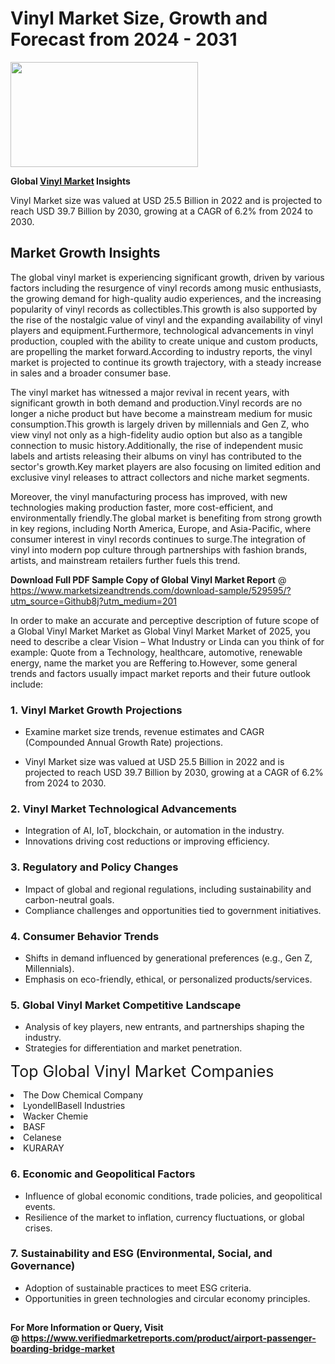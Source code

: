 <H1>Vinyl Market Size, Growth and Forecast from 2024 - 2031</H1><img class="aligncenter size-medium wp-image-584254" src="https://thirdeyenews.in/wp-content/uploads/2024/09/Global-Market-Research-300x168.jpeg" alt="" width="300" height="168" /><p><strong>Global&nbsp;<a href="https://www.marketsizeandtrends.com/download-sample/529595/?utm_source=Github8j?utm_medium=201">Vinyl Market</a> Insights</strong></p><p>Vinyl Market size was valued at USD 25.5 Billion in 2022 and is projected to reach USD 39.7 Billion by 2030, growing at a CAGR of 6.2% from 2024 to 2030.</p><p><h2>Market Growth Insights</h2> <p>The global vinyl market is experiencing significant growth, driven by various factors including the resurgence of vinyl records among music enthusiasts, the growing demand for high-quality audio experiences, and the increasing popularity of vinyl records as collectibles.This growth is also supported by the rise of the nostalgic value of vinyl and the expanding availability of vinyl players and equipment.Furthermore, technological advancements in vinyl production, coupled with the ability to create unique and custom products, are propelling the market forward.According to industry reports, the vinyl market is projected to continue its growth trajectory, with a steady increase in sales and a broader consumer base.</p> <p>The vinyl market has witnessed a major revival in recent years, with significant growth in both demand and production.Vinyl records are no longer a niche product but have become a mainstream medium for music consumption.This growth is largely driven by millennials and Gen Z, who view vinyl not only as a high-fidelity audio option but also as a tangible connection to music history.Additionally, the rise of independent music labels and artists releasing their albums on vinyl has contributed to the sector's growth.Key market players are also focusing on limited edition and exclusive vinyl releases to attract collectors and niche market segments.</p> <p>Moreover, the vinyl manufacturing process has improved, with new technologies making production faster, more cost-efficient, and environmentally friendly.The global market is benefiting from strong growth in key regions, including North America, Europe, and Asia-Pacific, where consumer interest in vinyl records continues to surge.The integration of vinyl into modern pop culture through partnerships with fashion brands, artists, and mainstream retailers further fuels this trend.</p> <p><span class=""><strong>Download Full PDF Sample Copy of Global Vinyl Market Report</strong> @ <a href="https://www.marketsizeandtrends.com/download-sample/529595/?utm_source=Github8j?utm_medium=201" target="_blank">https://www.marketsizeandtrends.com/download-sample/529595/?utm_source=Github8j?utm_medium=201</a></span></p><p>In order to make an accurate and perceptive description of future scope of a Global&nbsp;Vinyl Market Market as Global&nbsp;Vinyl Market Market of 2025, you need to describe a clear Vision &ndash; What Industry or Linda can you think of for example: Quote from a Technology, healthcare, automotive, renewable energy, name the market you are Reffering to.However, some general trends and factors usually impact market reports and their future outlook include:</p><h3>1.&nbsp;<strong>Vinyl Market Growth Projections</strong></h3><ul><li>Examine market size trends, revenue estimates and CAGR (Compounded Annual Growth Rate) projections.</li><li><p>Vinyl Market size was valued at USD 25.5 Billion in 2022 and is projected to reach USD 39.7 Billion by 2030, growing at a CAGR of 6.2% from 2024 to 2030.</p></li></ul><h3>2.&nbsp;<strong>Vinyl Market Technological Advancements</strong></h3><ul><li>Integration of AI, IoT, blockchain, or automation in the industry.</li><li>Innovations driving cost reductions or improving efficiency.</li></ul><h3>3.&nbsp;<strong>Regulatory and Policy Changes</strong></h3><ul><li>Impact of global and regional regulations, including sustainability and carbon-neutral goals.</li><li>Compliance challenges and opportunities tied to government initiatives.</li></ul><h3>4.&nbsp;<strong>Consumer Behavior Trends</strong></h3><ul><li>Shifts in demand influenced by generational preferences (e.g., Gen Z, Millennials).</li><li>Emphasis on eco-friendly, ethical, or personalized products/services.</li></ul><h3>5.&nbsp;<strong>Global Vinyl Market Competitive Landscape</strong></h3><ul><li>Analysis of key players, new entrants, and partnerships shaping the industry.</li><li>Strategies for differentiation and market penetration.</li></ul><p data-pm-slice="1 1 []"><span style="color: inherit; font-family: inherit; font-size: 25px;">Top Global Vinyl Market Companies</span></p><div class="" data-test-id=""><p><li>The Dow Chemical Company</li><li> LyondellBasell Industries</li><li> Wacker Chemie</li><li> BASF</li><li> Celanese</li><li> KURARAY</li></p></div><h3>6.&nbsp;<strong>Economic and Geopolitical Factors</strong></h3><ul><li>Influence of global economic conditions, trade policies, and geopolitical events.</li><li>Resilience of the market to inflation, currency fluctuations, or global crises.</li></ul><h3>7.&nbsp;<strong>Sustainability and ESG (Environmental, Social, and Governance)</strong></h3><ul><li>Adoption of sustainable practices to meet ESG criteria.</li><li>Opportunities in green technologies and circular economy principles.</li></ul><h2><strong style="font-size: 14px;">For More Information or Query, Visit @&nbsp;</strong><a style="background-color: #ffffff; font-size: 14px;" href="https://www.marketsizeandtrends.com/report/vinyl-market/" target="_blank">https://www.verifiedmarketreports.com/product/airport-passenger-boarding-bridge-market</a></h2>